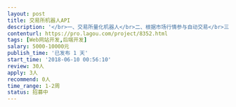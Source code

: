 ```yaml
---                
layout: post       
title: 交易所机器人API           
description: '</br>一、交易所量化机器人</br>二、根据市场行情参与自动交易</br>三、维持交易所市场价格</br>人员要求：</br>有参与区块链项目</br>'     
contenturl: https://pro.lagou.com/project/8352.html      
tags: [Web网站开发,后端开发]            
salary: 5000-10000元          
publish_time: '已发布 1 天'         
start_time: '2018-06-10 00:56:10'           
review: 30人                   
apply: 3人                   
recommend: 0人                   
time_range: 1-2周              
status: 招募中                  
---                 
```

